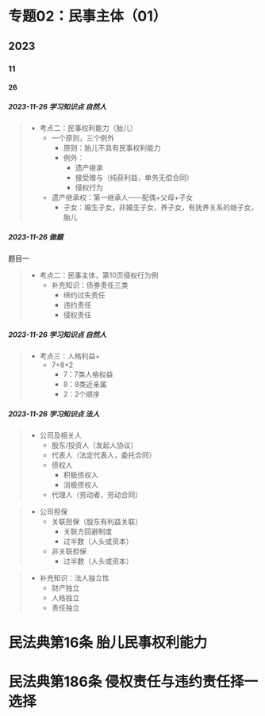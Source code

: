 # 专题02：民事主体（01）

## 2023

### 11

#### 26

##### 2023-11-26 学习知识点 自然人

> - 考点二：民事权利能力（胎儿）
>   - 一个原则，三个例外
>     - 原则：胎儿不具有民事权利能力
>     - 例外：
>       - 遗产继承
>       - 接受赠与（纯获利益，单务无偿合同）
>       - 侵权行为
>   - 遗产继承权：第一继承人——配偶+父母+子女
>     - 子女：婚生子女，非婚生子女，养子女，有抚养关系的继子女，胎儿

##### 2023-11-26 做题

题目一

> - 考点二：民事主体，第10页侵权行为例
>   - 补充知识：债券责任三类
>     - 缔约过失责任
>     - 违约责任
>     - 侵权责任

##### 2023-11-26 学习知识点 自然人

> - 考点三：人格利益+
>   - 7+8+2
>     - 7：7类人格权益
>     - 8：8类近亲属
>     - 2：2个顺序

##### 2023-11-26 学习知识点 法人

> - 公司及相关人
>   - 股东/投资人（发起人协议）
>   - 代表人（法定代表人，委托合同）
>   - 债权人
>     - 积极债权人
>     - 消极债权人
>   - 代理人（劳动者，劳动合同）

> - 公司担保
>   - 关联担保（股东有利益关联）
>     - 关联方回避制度
>     - 过半数（人头或资本）
>   - 非关联担保
>     - 过半数（人头或资本）

> - 补充知识：法人独立性
>   - 财产独立
>   - 人格独立
>   - 责任独立

# 民法典第16条 胎儿民事权利能力

# 民法典第186条 侵权责任与违约责任择一选择

